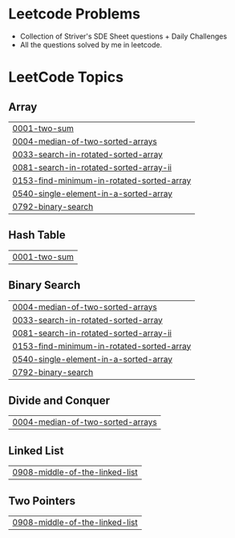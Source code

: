 # Leetcode Problems
- Collection of Striver's SDE Sheet questions + Daily Challenges
- All the questions solved by me in leetcode.

<!---LeetCode Topics Start-->
# LeetCode Topics
## Array
|  |
| ------- |
| [0001-two-sum](https://github.com/kausiki02/LEETCODE_GFG_DSA_Questions/tree/master/0001-two-sum) |
| [0004-median-of-two-sorted-arrays](https://github.com/kausiki02/LEETCODE_GFG_DSA_Questions/tree/master/0004-median-of-two-sorted-arrays) |
| [0033-search-in-rotated-sorted-array](https://github.com/kausiki02/LEETCODE_GFG_DSA_Questions/tree/master/0033-search-in-rotated-sorted-array) |
| [0081-search-in-rotated-sorted-array-ii](https://github.com/kausiki02/LEETCODE_GFG_DSA_Questions/tree/master/0081-search-in-rotated-sorted-array-ii) |
| [0153-find-minimum-in-rotated-sorted-array](https://github.com/kausiki02/LEETCODE_GFG_DSA_Questions/tree/master/0153-find-minimum-in-rotated-sorted-array) |
| [0540-single-element-in-a-sorted-array](https://github.com/kausiki02/LEETCODE_GFG_DSA_Questions/tree/master/0540-single-element-in-a-sorted-array) |
| [0792-binary-search](https://github.com/kausiki02/LEETCODE_GFG_DSA_Questions/tree/master/0792-binary-search) |
## Hash Table
|  |
| ------- |
| [0001-two-sum](https://github.com/kausiki02/LEETCODE_GFG_DSA_Questions/tree/master/0001-two-sum) |
## Binary Search
|  |
| ------- |
| [0004-median-of-two-sorted-arrays](https://github.com/kausiki02/LEETCODE_GFG_DSA_Questions/tree/master/0004-median-of-two-sorted-arrays) |
| [0033-search-in-rotated-sorted-array](https://github.com/kausiki02/LEETCODE_GFG_DSA_Questions/tree/master/0033-search-in-rotated-sorted-array) |
| [0081-search-in-rotated-sorted-array-ii](https://github.com/kausiki02/LEETCODE_GFG_DSA_Questions/tree/master/0081-search-in-rotated-sorted-array-ii) |
| [0153-find-minimum-in-rotated-sorted-array](https://github.com/kausiki02/LEETCODE_GFG_DSA_Questions/tree/master/0153-find-minimum-in-rotated-sorted-array) |
| [0540-single-element-in-a-sorted-array](https://github.com/kausiki02/LEETCODE_GFG_DSA_Questions/tree/master/0540-single-element-in-a-sorted-array) |
| [0792-binary-search](https://github.com/kausiki02/LEETCODE_GFG_DSA_Questions/tree/master/0792-binary-search) |
## Divide and Conquer
|  |
| ------- |
| [0004-median-of-two-sorted-arrays](https://github.com/kausiki02/LEETCODE_GFG_DSA_Questions/tree/master/0004-median-of-two-sorted-arrays) |
## Linked List
|  |
| ------- |
| [0908-middle-of-the-linked-list](https://github.com/kausiki02/LEETCODE_GFG_DSA_Questions/tree/master/0908-middle-of-the-linked-list) |
## Two Pointers
|  |
| ------- |
| [0908-middle-of-the-linked-list](https://github.com/kausiki02/LEETCODE_GFG_DSA_Questions/tree/master/0908-middle-of-the-linked-list) |
<!---LeetCode Topics End-->